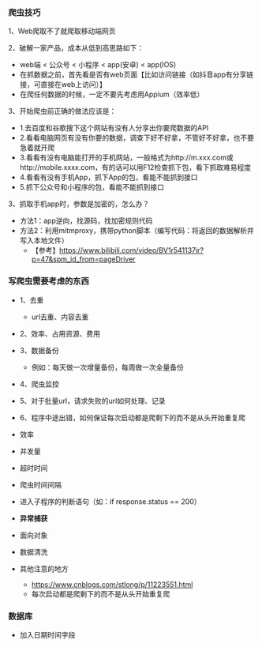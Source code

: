### 爬虫技巧
1、Web爬取不了就爬取移动端网页

2、破解一家产品，成本从低到高思路如下：
  - web端 < 公众号 < 小程序 < app(安卓) < app(IOS)
  - 在抓数据之前，首先看是否有web页面【比如访问链接（如抖音app有分享链接，可直接在web上访问）】
  - 在爬任何数据的时候，一定不要先考虑用Appium（效率低）

3、开始爬虫前正确的做法应该是：
  - 1.去百度和谷歌搜下这个网站有没有人分享出你要爬数据的API
  - 2.看看电脑网页有没有你要的数据，调查下好不好拿，不管好不好拿，也不要急着就开爬
  - 3.看看有没有电脑能打开的手机网站，一般格式为http://m.xxx.com或http://mobile.xxxx.com，有的话可以用F12检查抓下包，看下抓取难易程度
  - 4.看看有没有手机App，抓下App的包，看能不能抓到接口
  - 5.抓下公众号和小程序的包，看能不能抓到接口

3、抓取手机app时，参数是加密的，怎么办？
- 方法1：app逆向，找源码，找加密规则代码
- 方法2：利用mitmproxy，携带python脚本（编写代码：将返回的数据解析并写入本地文件）
  - 【参考】https://www.bilibili.com/video/BV1r541137ir?p=47&spm_id_from=pageDriver

### 写爬虫需要考虑的东西
- 1、去重
    - url去重、内容去重
- 2、效率、占用资源、费用
- 3、数据备份
    - 例如：每天做一次增量备份，每周做一次全量备份
- 4、爬虫监控
- 5、对于批量url，请求失败的url如何处理、记录
- 6、程序中途出错，如何保证每次启动都是爬剩下的而不是从头开始重复爬

- 效率
- 并发量
- 超时时间
- 爬虫时间间隔
- 进入子程序的判断语句（如：if response.status == 200）
- **异常捕获**
- 面向对象
- 数据清洗

- 其他注意的地方
  - https://www.cnblogs.com/stlong/p/11223551.html
  - 每次启动都是爬剩下的而不是从头开始重复爬

### 数据库
- 加入日期时间字段
